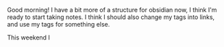 Good morning! I have a bit more of a structure for obsidian now, I think I'm ready to start taking notes. I think I should also change my tags into links, and use my tags for something else. 	

This weekend I
